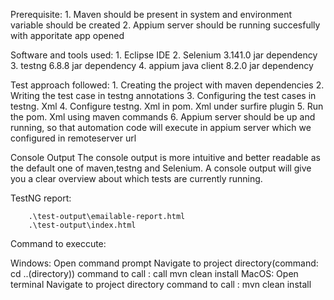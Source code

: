 Prerequisite:
		1. Maven should be present in system and environment variable should be created
		2. Appium server should be running succesfully with apporitate app opened
	
Software and tools used:
		1.  Eclipse IDE
		2.  Selenium 3.141.0 jar dependency
		3.  testng 6.8.8 jar dependency
		4.  appium java client 8.2.0 jar dependency   

Test approach followed:
                1.  Creating the project with maven dependencies
                2.  Writing the test case in testng annotations
                3.  Configuring the test cases in testng. Xml
                4.  Configure testng. Xml in pom. Xml under surfire plugin
                5.  Run the pom. Xml using maven commands
		6.  Appium server should be up and running, so that automation code will execute in appium server which we configured in remoteserver url
	
Console Output
		The console output is more intuitive and better readable as the default one of maven,testng and Selenium. 
		A  console output will give you a clear overview about which tests are currently running. 
	
TestNG report:

		.\test-output\emailable-report.html
		.\test-output\index.html
		
Command to execcute:

Windows:
		Open command prompt
		Navigate to project directory(command: cd ..(directory))
		command to call :  call mvn clean install
MacOS:
		Open terminal 
		Navigate to project directory
		command to call : mvn clean install
